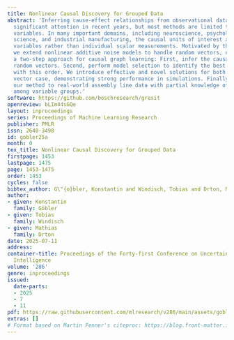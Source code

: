 ```yaml
---
title: Nonlinear Causal Discovery for Grouped Data
abstract: 'Inferring cause-effect relationships from observational data has gained
  significant attention in recent years, but most methods are limited to scalar random
  variables. In many important domains, including neuroscience, psychology, social
  science, and industrial manufacturing, the causal units of interest are groups of
  variables rather than individual scalar measurements. Motivated by these applications,
  we extend nonlinear additive noise models to handle random vectors, establishing
  a two-step approach for causal graph learning: First, infer the causal order among
  random vectors. Second, perform model selection to identify the best graph consistent
  with this order. We introduce effective and novel solutions for both steps in the
  vector case, demonstrating strong performance in simulations. Finally, we apply
  our method to real-world assembly line data with partial knowledge of causal ordering
  among variable groups.'
software: https://github.com/boschresearch/gresit
openreview: bLIm44sGQe
layout: inproceedings
series: Proceedings of Machine Learning Research
publisher: PMLR
issn: 2640-3498
id: gobler25a
month: 0
tex_title: Nonlinear Causal Discovery for Grouped Data
firstpage: 1453
lastpage: 1475
page: 1453-1475
order: 1453
cycles: false
bibtex_author: G\"{o}bler, Konstantin and Windisch, Tobias and Drton, Mathias
author:
- given: Konstantin
  family: Göbler
- given: Tobias
  family: Windisch
- given: Mathias
  family: Drton
date: 2025-07-11
address:
container-title: Proceedings of the Forty-first Conference on Uncertainty in Artificial
  Intelligence
volume: '286'
genre: inproceedings
issued:
  date-parts:
  - 2025
  - 7
  - 11
pdf: https://raw.githubusercontent.com/mlresearch/v286/main/assets/gobler25a/gobler25a.pdf
extras: []
# Format based on Martin Fenner's citeproc: https://blog.front-matter.io/posts/citeproc-yaml-for-bibliographies/
---
```

